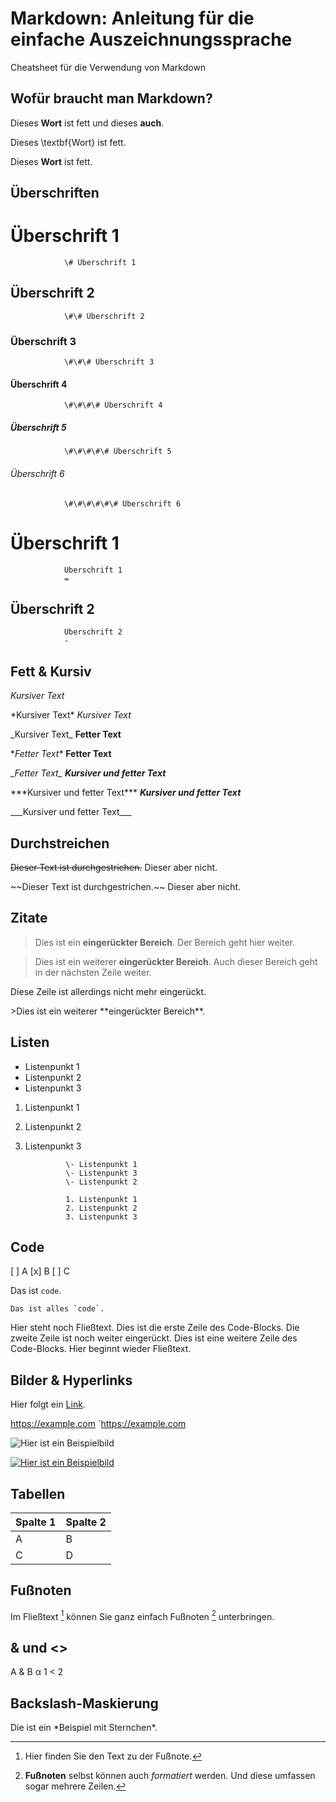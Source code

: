 # Markdown: Anleitung für die einfache Auszeichnungssprache
Cheatsheet für die Verwendung von Markdown

## Wofür braucht man Markdown?
<p>Dieses <b>Wort</b> ist fett und dieses <strong>auch</strong>.</p>

Dieses \textbf{Wort} ist fett.

Dieses **Wort** ist fett.

## Überschriften

# Überschrift 1
                \# Überschrift 1
## Überschrift 2
                \#\# Überschrift 2
### Überschrift 3
                \#\#\# Überschrift 3
#### Überschrift 4
                \#\#\#\# Überschrift 4
##### Überschrift 5
                \#\#\#\#\# Überschrift 5
###### Überschrift 6
                \#\#\#\#\#\# Überschrift 6


Überschrift 1
=

                Überschrift 1
                =

Überschrift 2
-

                Überschrift 2
                -

## Fett & Kursiv
*Kursiver Text*<p>
\*Kursiver Text\*
_Kursiver Text_<p>
\_Kursiver Text\_
**Fetter Text**<p>
\**Fetter Text\**
__Fetter Text__<p>
\__Fetter Text\__
***Kursiver und fetter Text***<p>
\*\*\*Kursiver und fetter Text\*\*\*
___Kursiver und fetter Text___<p>
\_\_\_Kursiver und fetter Text\_\_\_

## Durchstreichen
~~Dieser Text ist durchgestrichen.~~ Dieser aber nicht.

\~\~Dieser Text ist durchgestrichen.\~\~ Dieser aber nicht.

## Zitate
>Dies ist ein **eingerückter Bereich**.
>Der Bereich geht hier weiter.

>Dies ist ein weiterer **eingerückter Bereich**.
Auch dieser Bereich geht in der nächsten Zeile weiter.

Diese Zeile ist allerdings nicht mehr eingerückt.

\>Dies ist ein weiterer \*\*eingerückter Bereich\*\*.

## Listen
- Listenpunkt 1
- Listenpunkt 2
- Listenpunkt 3

1. Listenpunkt 1
2. Listenpunkt 2
3. Listenpunkt 3

                \- Listenpunkt 1
                \- Listenpunkt 3
                \- Listenpunkt 2

                1. Listenpunkt 1
                2. Listenpunkt 2
                3. Listenpunkt 3


## Code
[ ] A
[x] B
[ ] C

Das ist `code`.

``Das ist alles `code`.``

Hier steht noch Fließtext.
  Dies ist die erste Zeile des Code-Blocks.
     Die zweite Zeile ist noch weiter eingerückt.
  Dies ist eine weitere Zeile des Code-Blocks.
Hier beginnt wieder Fließtext.

## Bilder & Hyperlinks
Hier folgt ein [Link](https://example.com/ "Optionaler Linktitel").

<https://example.com>
`https://example.com

![Hier ist ein Beispielbild](https://example.com/bild.jpg)

[![Hier ist ein Beispielbild](https://example.com/bild.jpg)](https://example.com)

## Tabellen

|Spalte 1|Spalte 2|
|--------|--------|
|    A    |    B    |
|    C    |    D    |

## Fußnoten
Im Fließtext [^1] können Sie ganz einfach Fußnoten [^2] unterbringen.
[^1]: Hier finden Sie den Text zu der Fußnote.
[^2]: **Fußnoten** selbst können auch *formatiert* werden.
Und diese umfassen sogar mehrere Zeilen.

## & und <>
A & B
&alpha;
1 < 2
<p>

## Backslash-Maskierung
Die ist ein \*Beispiel mit Sternchen\*.